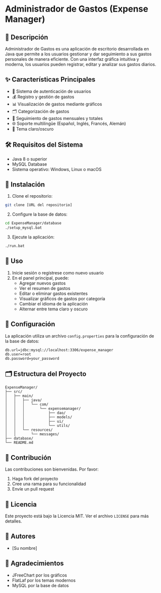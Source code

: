 # Administrador de Gastos (Expense Manager)

## 📝 Descripción
Administrador de Gastos es una aplicación de escritorio desarrollada en Java que permite a los usuarios gestionar y dar seguimiento a sus gastos personales de manera eficiente. Con una interfaz gráfica intuitiva y moderna, los usuarios pueden registrar, editar y analizar sus gastos diarios.

## ✨ Características Principales
- 👤 Sistema de autenticación de usuarios
- 💰 Registro y gestión de gastos
- 📊 Visualización de gastos mediante gráficos
- 🗂️ Categorización de gastos
- 📅 Seguimiento de gastos mensuales y totales
- 🌐 Soporte multilingüe (Español, Inglés, Francés, Alemán)
- 🎨 Tema claro/oscuro

## 🛠️ Requisitos del Sistema
- Java 8 o superior
- MySQL Database
- Sistema operativo: Windows, Linux o macOS

## 🚀 Instalación
1. Clone el repositorio:
```bash
git clone [URL del repositorio]
```

2. Configure la base de datos:
```bash
cd ExpenseManager/database
./setup_mysql.bat
```

3. Ejecute la aplicación:
```bash
./run.bat
```

## 📱 Uso
1. Inicie sesión o regístrese como nuevo usuario
2. En el panel principal, puede:
   - Agregar nuevos gastos
   - Ver el resumen de gastos
   - Editar o eliminar gastos existentes
   - Visualizar gráficos de gastos por categoría
   - Cambiar el idioma de la aplicación
   - Alternar entre tema claro y oscuro

## 🔧 Configuración
La aplicación utiliza un archivo `config.properties` para la configuración de la base de datos:
```properties
db.url=jdbc:mysql://localhost:3306/expense_manager
db.user=root
db.password=your_password
```

## 🗂️ Estructura del Proyecto
```
ExpenseManager/
├── src/
│   ├── main/
│   │   ├── java/
│   │   │   └── com/
│   │   │       └── expensemanager/
│   │   │           ├── dao/
│   │   │           ├── models/
│   │   │           ├── ui/
│   │   │           └── utils/
│   │   └── resources/
│   │       └── messages/
├── database/
└── README.md
```

## 🤝 Contribución
Las contribuciones son bienvenidas. Por favor:
1. Haga fork del proyecto
2. Cree una rama para su funcionalidad
3. Envíe un pull request

## 📄 Licencia
Este proyecto está bajo la Licencia MIT. Ver el archivo `LICENSE` para más detalles.

## 👥 Autores
- [Su nombre]

## 🙏 Agradecimientos
- JFreeChart por los gráficos
- FlatLaf por los temas modernos
- MySQL por la base de datos
